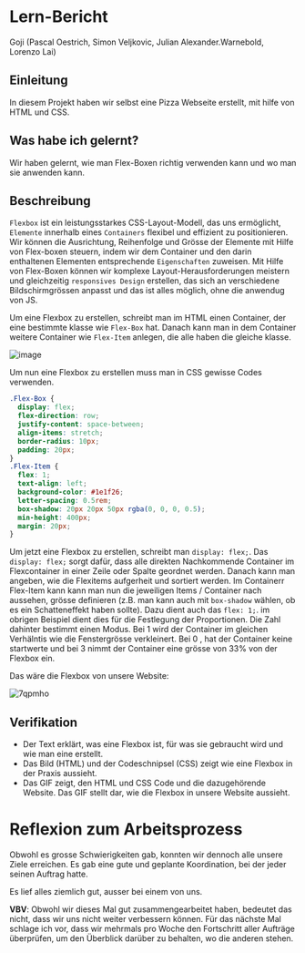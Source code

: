 # Lern-Bericht
Goji (Pascal Oestrich, Simon Veljkovic, Julian Alexander.Warnebold, Lorenzo Lai)

## Einleitung

In diesem Projekt haben wir selbst eine Pizza Webseite erstellt, mit hilfe von HTML und CSS.

## Was habe ich gelernt?

Wir haben gelernt, wie man Flex-Boxen richtig verwenden kann und wo man sie anwenden kann.

## Beschreibung

`Flexbox` ist ein leistungsstarkes CSS-Layout-Modell, das uns ermöglicht, `Elemente` innerhalb eines `Containers` flexibel und effizient zu positionieren. Wir können die Ausrichtung, Reihenfolge und Grösse der Elemente mit Hilfe von Flex-boxen steuern, indem wir dem Container und den darin enthaltenen Elementen entsprechende `Eigenschaften` zuweisen. Mit Hilfe von Flex-Boxen können wir komplexe Layout-Herausforderungen meistern und gleichzeitig `responsives Design` erstellen, das sich an verschiedene Bildschirmgrössen anpasst und das ist alles möglich, ohne die anwendug von JS.

Um eine Flexbox zu erstellen, schreibt man im HTML einen Container, der eine bestimmte klasse wie `Flex-Box` hat. Danach kann man in dem Container weitere Container wie `Flex-Item` anlegen, die alle haben die gleiche klasse.

![image](https://github.com/Loreytox/LA-1600/assets/110892258/42ab7e9f-3f79-406f-9a48-ede1479bda61)

Um nun eine Flexbox zu erstellen muss man in CSS gewisse Codes verwenden.
```CSS
.Flex-Box {
  display: flex;
  flex-direction: row;
  justify-content: space-between;
  align-items: stretch;
  border-radius: 10px;
  padding: 20px;
}
.Flex-Item {
  flex: 1;
  text-align: left;
  background-color: #1e1f26;
  letter-spacing: 0.5rem;
  box-shadow: 20px 20px 50px rgba(0, 0, 0, 0.5);
  min-height: 400px;
  margin: 20px;
}
```
Um jetzt eine Flexbox zu erstellen, schreibt man `display: flex;`. Das `display: flex;` sorgt dafür, dass alle direkten Nachkommende Container im Flexcontainer in einer Zeile oder Spalte geordnet werden. Danach kann man angeben, wie die Flexitems aufgerheit und sortiert werden. Im Containerr Flex-Item kann kann man nun die jeweiligen Items / Container nach aussehen, grösse definieren (z.B. man kann auch mit `box-shadow` wählen, ob es ein Schatteneffekt haben sollte).  Dazu dient auch das `flex: 1;`. im obrigen Beispiel dient dies für die Festlegung der Proportionen. Die Zahl dahinter bestimmt einen Modus. Bei 1 wird der Container im gleichen Verhälntis wie die Fenstergrösse verkleinert. Bei 0 , hat der Container keine startwerte und bei 3 nimmt der Container eine grösse von 33% von der Flexbox ein.

Das wäre die Flexbox von unsere Website:

![7qpmho](https://github.com/Loreytox/LA-1600/assets/110893594/7e5970ce-002f-4f3d-af0d-5d59d38be6b5)

## Verifikation

* Der Text erklärt, was eine Flexbox ist, für was sie gebraucht wird und wie man eine erstellt.
* Das Bild (HTML) und der Codeschnipsel (CSS) zeigt wie eine Flexbox in der Praxis aussieht.
* Das GIF zeigt, den HTML und CSS Code und die dazugehörende Website. Das GIF stellt dar, wie die Flexbox in unsere Website aussieht. 

# Reflexion zum Arbeitsprozess

Obwohl es grosse Schwierigkeiten gab, konnten wir dennoch alle unsere Ziele erreichen. Es gab eine gute und geplante Koordination, bei der jeder seinen Auftrag hatte.

Es lief alles ziemlich gut, ausser bei einem von uns.

**VBV**: Obwohl wir dieses Mal gut zusammengearbeitet haben, bedeutet das nicht, dass wir uns nicht weiter verbessern können. Für das nächste Mal schlage ich vor, dass wir mehrmals pro Woche den Fortschritt aller Aufträge überprüfen, um den Überblick darüber zu behalten, wo die anderen stehen.
